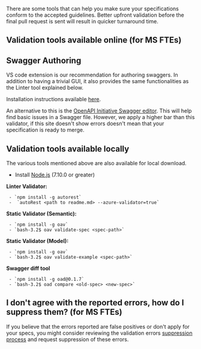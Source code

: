 There are some tools that can help you make sure your specifications conform to the accepted guidelines. Better upfront validation before the final pull request is sent will result in quicker turnaround time.

## Validation tools available online (for MS FTEs)

## Swagger Authoring ##

VS code extension is our recommendation for authoring swaggers. In addition to having a trivial GUI, it also provides the same functionalities as the Linter tool explained below.

Installation instructions available [here](https://marketplace.visualstudio.com/items?itemName=ms-vscode.autorest).

An alternative to this is the [OpenAPI Initiative Swagger editor](http://editor.swagger.io/#/). This will help find basic issues in a Swagger file. However, we apply a higher bar than this validator, if this site doesn't show errors doesn't mean that your specification is ready to merge.

## Validation tools available locally

The various tools mentioned above are also available for local download.

- Install <a href="https://nodejs.org/en/">Node.js</a> (7.10.0 or greater)
    

**Linter Validator:**

     - `npm install -g autorest`
     -  `autoRest <path to readme.md> --azure-validator=true`

   
**Static Validator (Semantic):**

     - `npm install -g oav`
     - `bash-3.2$ oav validate-spec <spec-path>`

**Static Validator (Model):**

     - `npm install -g oav`
     - `bash-3.2$ oav validate-example <spec-path>`

**Swagger diff tool**

     - `npm install -g oad@0.1.7`
     - `bash-3.2$ oad compare <old-spec> <new-spec>`

## I don't agree with the reported errors, how do I suppress them? (for MS FTEs)

If you believe that the errors reported are false positives or don't apply for your specs, you might consider reviewing the validation errors [suppression process](https://github.com/Azure/adx-documentation-pr/wiki/Swagger-Validation-Errors-Suppression) and request suppression of these errors.






